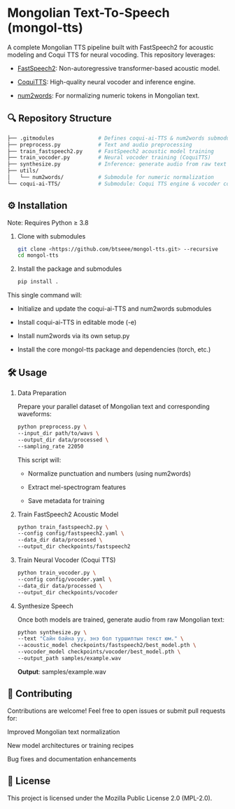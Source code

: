 # Mongolian Text-To-Speech (mongol-tts)

A complete Mongolian TTS pipeline built with FastSpeech2 for acoustic modeling and Coqui TTS for neural vocoding. This repository leverages:

- [FastSpeech2](https://arxiv.org/abs/2006.04558): Non-autoregressive transformer-based acoustic model.

- [CoquiTTS](https://github.com/idiap/coqui-ai-TTS): High-quality neural vocoder and inference engine.

- [num2words](https://github.com/savoirfairelinux/num2words.git): For normalizing numeric tokens in Mongolian text.

## 🔍 Repository Structure

```sh
├── .gitmodules              # Defines coqui-ai-TTS & num2words submodules
├── preprocess.py            # Text and audio preprocessing
├── train_fastspeech2.py     # FastSpeech2 acoustic model training
├── train_vocoder.py         # Neural vocoder training (CoquiTTS)
├── synthesize.py            # Inference: generate audio from raw text
├── utils/
│   └── num2words/           # Submodule for numeric normalization
└── coqui-ai-TTS/            # Submodule: Coqui TTS engine & vocoder code
```

## ⚙️ Installation

Note: Requires Python ≥ 3.8

1. Clone with submodules

    ```sh
    git clone <https://github.com/btseee/mongol-tts.git> --recursive
    cd mongol-tts
    ```

2. Install the package and submodules

    ```sh
    pip install .
    ```

This single command will:

- Initialize and update the coqui-ai-TTS and num2words submodules

- Install coqui-ai-TTS in editable mode (-e)

- Install num2words via its own setup.py

- Install the core mongol-tts package and dependencies (torch, etc.)

## 🛠️ Usage

1. Data Preparation

    Prepare your parallel dataset of Mongolian text and corresponding waveforms:

    ```sh
    python preprocess.py \
    --input_dir path/to/wavs \
    --output_dir data/processed \
    --sampling_rate 22050
    ```

    This script will:

    - Normalize punctuation and numbers (using num2words)

    - Extract mel-spectrogram features

    - Save metadata for training

2. Train FastSpeech2 Acoustic Model

    ```sh
    python train_fastspeech2.py \
    --config config/fastspeech2.yaml \
    --data_dir data/processed \
    --output_dir checkpoints/fastspeech2
    ```

3. Train Neural Vocoder (Coqui TTS)

    ```sh
    python train_vocoder.py \
    --config config/vocoder.yaml \
    --data_dir data/processed \
    --output_dir checkpoints/vocoder
    ```

4. Synthesize Speech

    Once both models are trained, generate audio from raw Mongolian text:

    ```sh
    python synthesize.py \
    --text "Сайн байна уу, энэ бол туршилтын текст юм." \
    --acoustic_model checkpoints/fastspeech2/best_model.pth \
    --vocoder_model checkpoints/vocoder/best_model.pth \
    --output_path samples/example.wav
    ```

    **Output**: samples/example.wav

## 🤝 Contributing

Contributions are welcome! Feel free to open issues or submit pull requests for:

Improved Mongolian text normalization

New model architectures or training recipes

Bug fixes and documentation enhancements

## 📜 License

This project is licensed under the Mozilla Public License 2.0 (MPL-2.0).
